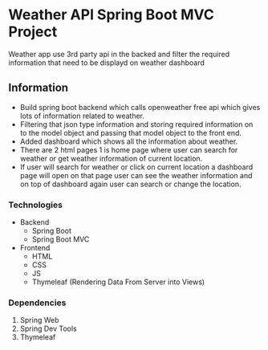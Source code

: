 # Weather API Spring Boot MVC Project 

Weather app use 3rd party api in the backed and filter the required information that need to be displayd on weather dashboard

## Information
- Build spring boot backend which calls openweather free api which gives lots of information related to weather.
- Filtering that json type information and storing required information on to the model object and passing that model object to the front end.
- Added dashboard which shows all the information about weather.
- There are 2 html pages 1 is home page where user can search for weather or get weather information of current location.
- If user will search for weather or click on current location a dashboard page will open on that page user can see the weather information and on top of dashboard again user can search or change the location. 


### Technologies

- Backend
  - Spring Boot
  - Spring Boot MVC
- Frontend
  - HTML
  - CSS
  - JS
  - Thymeleaf (Rendering Data From Server into Views)

### Dependencies

1. Spring Web
2. Spring Dev Tools
3. Thymeleaf
